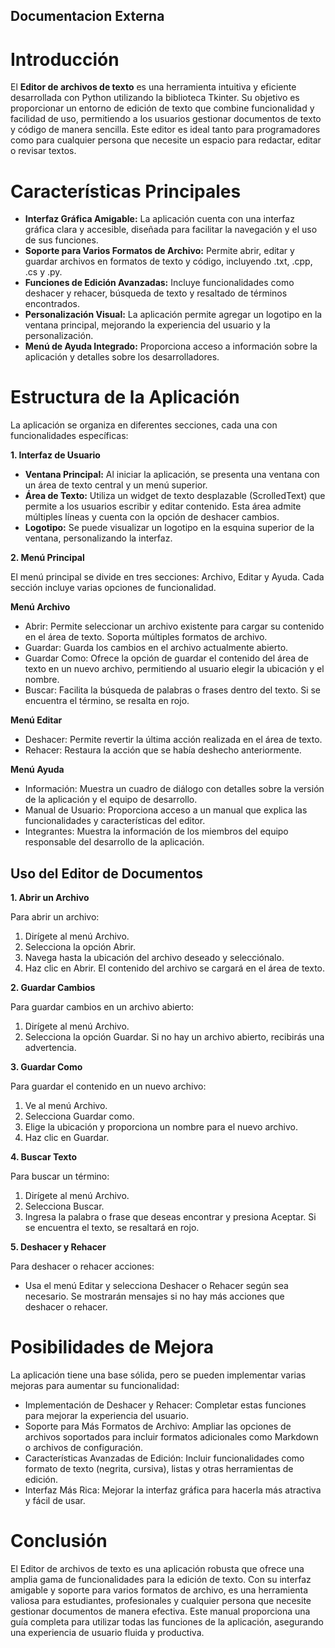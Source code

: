 ## Documentacion Externa
# Introducción
El **Editor de archivos de texto** es una herramienta intuitiva y eficiente desarrollada con Python utilizando la biblioteca Tkinter. Su objetivo es proporcionar un entorno de edición de texto que combine funcionalidad y facilidad de uso, permitiendo a los usuarios gestionar documentos de texto y código de manera sencilla. Este editor es ideal tanto para programadores como para cualquier persona que necesite un espacio para redactar, editar o revisar textos.

# Características Principales

- **Interfaz Gráfica Amigable:** La aplicación cuenta con una interfaz gráfica clara y accesible, diseñada para facilitar la navegación y el uso de sus funciones.
- **Soporte para Varios Formatos de Archivo:** Permite abrir, editar y guardar archivos en formatos de texto y código, incluyendo .txt, .cpp, .cs y .py.
- **Funciones de Edición Avanzadas:** Incluye funcionalidades como deshacer y rehacer, búsqueda de texto y resaltado de términos encontrados.
- **Personalización Visual:** La aplicación permite agregar un logotipo en la ventana principal, mejorando la experiencia del usuario y la personalización.
- **Menú de Ayuda Integrado:** Proporciona acceso a información sobre la aplicación y detalles sobre los desarrolladores.

# Estructura de la Aplicación

La aplicación se organiza en diferentes secciones, cada una con funcionalidades específicas:

**1. Interfaz de Usuario**
- **Ventana Principal:** Al iniciar la aplicación, se presenta una ventana con un área de texto central y un menú superior.
- **Área de Texto:** Utiliza un widget de texto desplazable (ScrolledText) que permite a los usuarios escribir y editar contenido. Esta área admite múltiples líneas y cuenta con la opción de deshacer cambios.
- **Logotipo:** Se puede visualizar un logotipo en la esquina superior de la ventana, personalizando la interfaz.
  
**2. Menú Principal**

El menú principal se divide en tres secciones: Archivo, Editar y Ayuda. Cada sección incluye varias opciones de funcionalidad.

**Menú Archivo**
- Abrir: Permite seleccionar un archivo existente para cargar su contenido en el área de texto. Soporta múltiples formatos de archivo.
- Guardar: Guarda los cambios en el archivo actualmente abierto.
- Guardar Como: Ofrece la opción de guardar el contenido del área de texto en un nuevo archivo, permitiendo al usuario elegir la ubicación y el nombre.
- Buscar: Facilita la búsqueda de palabras o frases dentro del texto. Si se encuentra el término, se resalta en rojo.
  
**Menú Editar**
- Deshacer: Permite revertir la última acción realizada en el área de texto.
- Rehacer: Restaura la acción que se había deshecho anteriormente.
  
**Menú Ayuda**
- Información: Muestra un cuadro de diálogo con detalles sobre la versión de la aplicación y el equipo de desarrollo.
- Manual de Usuario: Proporciona acceso a un manual que explica las funcionalidades y características del editor.
- Integrantes: Muestra la información de los miembros del equipo responsable del desarrollo de la aplicación.
  
## Uso del Editor de Documentos
**1. Abrir un Archivo**

Para abrir un archivo:
1.	Dirígete al menú Archivo.
2.	Selecciona la opción Abrir.
3.	Navega hasta la ubicación del archivo deseado y selecciónalo.
4.	Haz clic en Abrir. El contenido del archivo se cargará en el área de texto.
   
**2. Guardar Cambios**
   
Para guardar cambios en un archivo abierto:
1.	Dirígete al menú Archivo.
2.	Selecciona la opción Guardar. Si no hay un archivo abierto, recibirás una advertencia.

**3. Guardar Como**
   
Para guardar el contenido en un nuevo archivo:
1.	Ve al menú Archivo.
2.	Selecciona Guardar como.
3.	Elige la ubicación y proporciona un nombre para el nuevo archivo.
4.	Haz clic en Guardar.

**4. Buscar Texto**

Para buscar un término:
1.	Dirígete al menú Archivo.
2.	Selecciona Buscar.
3.	Ingresa la palabra o frase que deseas encontrar y presiona Aceptar. Si se encuentra el texto, se resaltará en rojo.

**5. Deshacer y Rehacer**

Para deshacer o rehacer acciones:
- Usa el menú Editar y selecciona Deshacer o Rehacer según sea necesario. Se mostrarán mensajes si no hay más acciones que deshacer o rehacer.

# Posibilidades de Mejora
La aplicación tiene una base sólida, pero se pueden implementar varias mejoras para aumentar su funcionalidad:
- Implementación de Deshacer y Rehacer: Completar estas funciones para mejorar la experiencia del usuario.
- Soporte para Más Formatos de Archivo: Ampliar las opciones de archivos soportados para incluir formatos adicionales como Markdown o archivos de configuración.
- Características Avanzadas de Edición: Incluir funcionalidades como formato de texto (negrita, cursiva), listas y otras herramientas de edición.
- Interfaz Más Rica: Mejorar la interfaz gráfica para hacerla más atractiva y fácil de usar.

# Conclusión
El Editor de archivos de texto es una aplicación robusta que ofrece una amplia gama de funcionalidades para la edición de texto. Con su interfaz amigable y soporte para varios formatos de archivo, es una herramienta valiosa para estudiantes, profesionales y cualquier persona que necesite gestionar documentos de manera efectiva. Este manual proporciona una guía completa para utilizar todas las funciones de la aplicación, asegurando una experiencia de usuario fluida y productiva.

